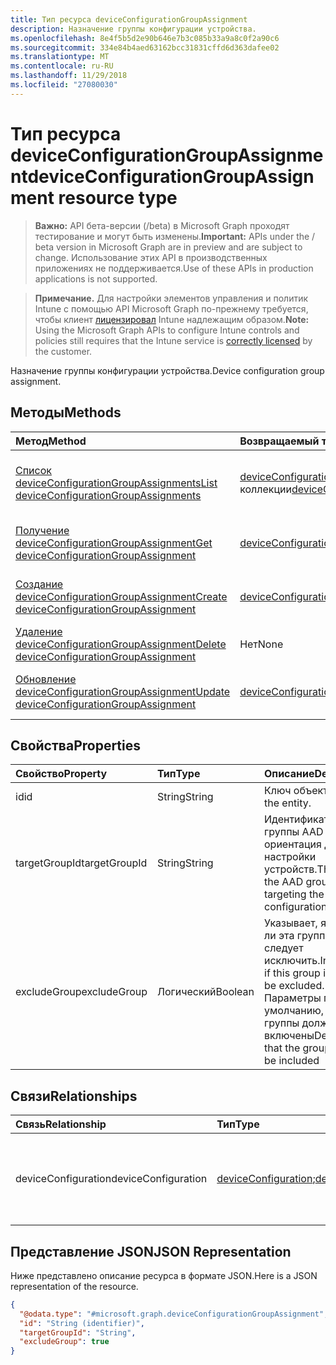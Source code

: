 ```yaml
---
title: Тип ресурса deviceConfigurationGroupAssignment
description: Назначение группы конфигурации устройства.
ms.openlocfilehash: 8e4f5b5d2e90b646e7b3c085b33a9a8c0f2a90c6
ms.sourcegitcommit: 334e84b4aed63162bcc31831cffd6d363dafee02
ms.translationtype: MT
ms.contentlocale: ru-RU
ms.lasthandoff: 11/29/2018
ms.locfileid: "27080030"
---
```

# <a name="deviceconfigurationgroupassignment-resource-type"></a><span data-ttu-id="1bb4c-103">Тип ресурса deviceConfigurationGroupAssignment</span><span class="sxs-lookup"><span data-stu-id="1bb4c-103">deviceConfigurationGroupAssignment resource type</span></span>

> <span data-ttu-id="1bb4c-104">**Важно:** API бета-версии (/beta) в Microsoft Graph проходят тестирование и могут быть изменены.</span><span class="sxs-lookup"><span data-stu-id="1bb4c-104">**Important:** APIs under the / beta version in Microsoft Graph are in preview and are subject to change.</span></span> <span data-ttu-id="1bb4c-105">Использование этих API в производственных приложениях не поддерживается.</span><span class="sxs-lookup"><span data-stu-id="1bb4c-105">Use of these APIs in production applications is not supported.</span></span>

> <span data-ttu-id="1bb4c-106">**Примечание.** Для настройки элементов управления и политик Intune с помощью API Microsoft Graph по-прежнему требуется, чтобы клиент [лицензировал](https://go.microsoft.com/fwlink/?linkid=839381) Intune надлежащим образом.</span><span class="sxs-lookup"><span data-stu-id="1bb4c-106">**Note:** Using the Microsoft Graph APIs to configure Intune controls and policies still requires that the Intune service is [correctly licensed](https://go.microsoft.com/fwlink/?linkid=839381) by the customer.</span></span>

<span data-ttu-id="1bb4c-107">Назначение группы конфигурации устройства.</span><span class="sxs-lookup"><span data-stu-id="1bb4c-107">Device configuration group assignment.</span></span>
## <a name="methods"></a><span data-ttu-id="1bb4c-108">Методы</span><span class="sxs-lookup"><span data-stu-id="1bb4c-108">Methods</span></span>
|<span data-ttu-id="1bb4c-109">Метод</span><span class="sxs-lookup"><span data-stu-id="1bb4c-109">Method</span></span>|<span data-ttu-id="1bb4c-110">Возвращаемый тип</span><span class="sxs-lookup"><span data-stu-id="1bb4c-110">Return Type</span></span>|<span data-ttu-id="1bb4c-111">Описание</span><span class="sxs-lookup"><span data-stu-id="1bb4c-111">Description</span></span>|
|:---|:---|:---|
|[<span data-ttu-id="1bb4c-112">Список deviceConfigurationGroupAssignments</span><span class="sxs-lookup"><span data-stu-id="1bb4c-112">List deviceConfigurationGroupAssignments</span></span>](../api/intune-deviceconfig-deviceconfigurationgroupassignment-list.md)|<span data-ttu-id="1bb4c-113">[deviceConfigurationGroupAssignment](../resources/intune-deviceconfig-deviceconfigurationgroupassignment.md) коллекции</span><span class="sxs-lookup"><span data-stu-id="1bb4c-113">[deviceConfigurationGroupAssignment](../resources/intune-deviceconfig-deviceconfigurationgroupassignment.md) collection</span></span>|<span data-ttu-id="1bb4c-114">Свойства списка и связей объектов [deviceConfigurationGroupAssignment](../resources/intune-deviceconfig-deviceconfigurationgroupassignment.md) .</span><span class="sxs-lookup"><span data-stu-id="1bb4c-114">List properties and relationships of the [deviceConfigurationGroupAssignment](../resources/intune-deviceconfig-deviceconfigurationgroupassignment.md) objects.</span></span>|
|[<span data-ttu-id="1bb4c-115">Получение deviceConfigurationGroupAssignment</span><span class="sxs-lookup"><span data-stu-id="1bb4c-115">Get deviceConfigurationGroupAssignment</span></span>](../api/intune-deviceconfig-deviceconfigurationgroupassignment-get.md)|[<span data-ttu-id="1bb4c-116">deviceConfigurationGroupAssignment</span><span class="sxs-lookup"><span data-stu-id="1bb4c-116">deviceConfigurationGroupAssignment</span></span>](../resources/intune-deviceconfig-deviceconfigurationgroupassignment.md)|<span data-ttu-id="1bb4c-117">Чтение свойства и связи объекта [deviceConfigurationGroupAssignment](../resources/intune-deviceconfig-deviceconfigurationgroupassignment.md) .</span><span class="sxs-lookup"><span data-stu-id="1bb4c-117">Read properties and relationships of the [deviceConfigurationGroupAssignment](../resources/intune-deviceconfig-deviceconfigurationgroupassignment.md) object.</span></span>|
|[<span data-ttu-id="1bb4c-118">Создание deviceConfigurationGroupAssignment</span><span class="sxs-lookup"><span data-stu-id="1bb4c-118">Create deviceConfigurationGroupAssignment</span></span>](../api/intune-deviceconfig-deviceconfigurationgroupassignment-create.md)|[<span data-ttu-id="1bb4c-119">deviceConfigurationGroupAssignment</span><span class="sxs-lookup"><span data-stu-id="1bb4c-119">deviceConfigurationGroupAssignment</span></span>](../resources/intune-deviceconfig-deviceconfigurationgroupassignment.md)|<span data-ttu-id="1bb4c-120">Создание нового объекта [deviceConfigurationGroupAssignment](../resources/intune-deviceconfig-deviceconfigurationgroupassignment.md) .</span><span class="sxs-lookup"><span data-stu-id="1bb4c-120">Create a new [deviceConfigurationGroupAssignment](../resources/intune-deviceconfig-deviceconfigurationgroupassignment.md) object.</span></span>|
|[<span data-ttu-id="1bb4c-121">Удаление deviceConfigurationGroupAssignment</span><span class="sxs-lookup"><span data-stu-id="1bb4c-121">Delete deviceConfigurationGroupAssignment</span></span>](../api/intune-deviceconfig-deviceconfigurationgroupassignment-delete.md)|<span data-ttu-id="1bb4c-122">Нет</span><span class="sxs-lookup"><span data-stu-id="1bb4c-122">None</span></span>|<span data-ttu-id="1bb4c-123">Удаляет [deviceConfigurationGroupAssignment](../resources/intune-deviceconfig-deviceconfigurationgroupassignment.md).</span><span class="sxs-lookup"><span data-stu-id="1bb4c-123">Deletes a [deviceConfigurationGroupAssignment](../resources/intune-deviceconfig-deviceconfigurationgroupassignment.md).</span></span>|
|[<span data-ttu-id="1bb4c-124">Обновление deviceConfigurationGroupAssignment</span><span class="sxs-lookup"><span data-stu-id="1bb4c-124">Update deviceConfigurationGroupAssignment</span></span>](../api/intune-deviceconfig-deviceconfigurationgroupassignment-update.md)|[<span data-ttu-id="1bb4c-125">deviceConfigurationGroupAssignment</span><span class="sxs-lookup"><span data-stu-id="1bb4c-125">deviceConfigurationGroupAssignment</span></span>](../resources/intune-deviceconfig-deviceconfigurationgroupassignment.md)|<span data-ttu-id="1bb4c-126">Обновление свойства объекта [deviceConfigurationGroupAssignment](../resources/intune-deviceconfig-deviceconfigurationgroupassignment.md) .</span><span class="sxs-lookup"><span data-stu-id="1bb4c-126">Update the properties of a [deviceConfigurationGroupAssignment](../resources/intune-deviceconfig-deviceconfigurationgroupassignment.md) object.</span></span>|

## <a name="properties"></a><span data-ttu-id="1bb4c-127">Свойства</span><span class="sxs-lookup"><span data-stu-id="1bb4c-127">Properties</span></span>
|<span data-ttu-id="1bb4c-128">Свойство</span><span class="sxs-lookup"><span data-stu-id="1bb4c-128">Property</span></span>|<span data-ttu-id="1bb4c-129">Тип</span><span class="sxs-lookup"><span data-stu-id="1bb4c-129">Type</span></span>|<span data-ttu-id="1bb4c-130">Описание</span><span class="sxs-lookup"><span data-stu-id="1bb4c-130">Description</span></span>|
|:---|:---|:---|
|<span data-ttu-id="1bb4c-131">id</span><span class="sxs-lookup"><span data-stu-id="1bb4c-131">id</span></span>|<span data-ttu-id="1bb4c-132">String</span><span class="sxs-lookup"><span data-stu-id="1bb4c-132">String</span></span>|<span data-ttu-id="1bb4c-133">Ключ объекта.</span><span class="sxs-lookup"><span data-stu-id="1bb4c-133">Key of the entity.</span></span>|
|<span data-ttu-id="1bb4c-134">targetGroupId</span><span class="sxs-lookup"><span data-stu-id="1bb4c-134">targetGroupId</span></span>|<span data-ttu-id="1bb4c-135">String</span><span class="sxs-lookup"><span data-stu-id="1bb4c-135">String</span></span>|<span data-ttu-id="1bb4c-136">Идентификатор группы AAD мы ориентация для настройки устройств.</span><span class="sxs-lookup"><span data-stu-id="1bb4c-136">The Id of the AAD group we are targeting the device configuration to.</span></span>|
|<span data-ttu-id="1bb4c-137">excludeGroup</span><span class="sxs-lookup"><span data-stu-id="1bb4c-137">excludeGroup</span></span>|<span data-ttu-id="1bb4c-138">Логический</span><span class="sxs-lookup"><span data-stu-id="1bb4c-138">Boolean</span></span>|<span data-ttu-id="1bb4c-139">Указывает, является ли эта группа следует исключить.</span><span class="sxs-lookup"><span data-stu-id="1bb4c-139">Indicates if this group is should be excluded.</span></span> <span data-ttu-id="1bb4c-140">Параметры по умолчанию, что группы должны быть включены</span><span class="sxs-lookup"><span data-stu-id="1bb4c-140">Defaults that the group should be included</span></span>|

## <a name="relationships"></a><span data-ttu-id="1bb4c-141">Связи</span><span class="sxs-lookup"><span data-stu-id="1bb4c-141">Relationships</span></span>
|<span data-ttu-id="1bb4c-142">Связь</span><span class="sxs-lookup"><span data-stu-id="1bb4c-142">Relationship</span></span>|<span data-ttu-id="1bb4c-143">Тип</span><span class="sxs-lookup"><span data-stu-id="1bb4c-143">Type</span></span>|<span data-ttu-id="1bb4c-144">Описание</span><span class="sxs-lookup"><span data-stu-id="1bb4c-144">Description</span></span>|
|:---|:---|:---|
|<span data-ttu-id="1bb4c-145">deviceConfiguration</span><span class="sxs-lookup"><span data-stu-id="1bb4c-145">deviceConfiguration</span></span>|<span data-ttu-id="1bb4c-146">[deviceConfiguration](../resources/intune-deviceconfig-deviceconfiguration.md);</span><span class="sxs-lookup"><span data-stu-id="1bb4c-146">[deviceConfiguration](../resources/intune-deviceconfig-deviceconfiguration.md)</span></span>|<span data-ttu-id="1bb4c-147">Навигационная ссылка для целевой настройки устройств.</span><span class="sxs-lookup"><span data-stu-id="1bb4c-147">The navigation link to the Device Configuration being targeted.</span></span>|

## <a name="json-representation"></a><span data-ttu-id="1bb4c-148">Представление JSON</span><span class="sxs-lookup"><span data-stu-id="1bb4c-148">JSON Representation</span></span>
<span data-ttu-id="1bb4c-149">Ниже представлено описание ресурса в формате JSON.</span><span class="sxs-lookup"><span data-stu-id="1bb4c-149">Here is a JSON representation of the resource.</span></span>
<!-- {
  "blockType": "resource",
  "keyProperty": "id",
  "@odata.type": "microsoft.graph.deviceConfigurationGroupAssignment"
}
-->
``` json
{
  "@odata.type": "#microsoft.graph.deviceConfigurationGroupAssignment",
  "id": "String (identifier)",
  "targetGroupId": "String",
  "excludeGroup": true
}
```





